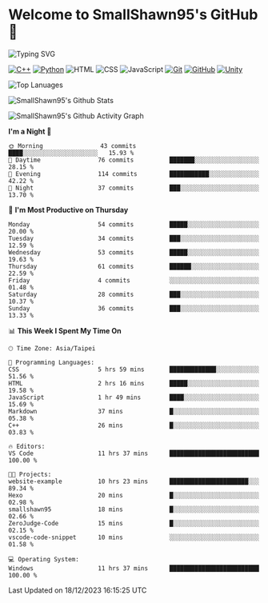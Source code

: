 # Welcome to SmallShawn95's GitHub 👋

![Typing SVG](https://readme-typing-svg.demolab.com/?lines=print("Hello,+world");cout+>>+"Hello,+world!";console.log("Hello,+world!")&center=true&size=22)

<!--
![GitHub User's Stars](https://img.shields.io/github/stars/smallshawn95?color=orange&label=Stars&labelColor=yellow)
![GitHub Followers](https://img.shields.io/github/followers/smallshawn95?color=orange&label=Followers&labelColor=FFDBAC)
-->

<!-- https://shields.io/, https://simpleicons.org/ -->
[![C++](https://img.shields.io/badge/-C++-00599C?style=flat-square&logo=cplusplus)](https://cplusplus.com/)
[![Python](https://img.shields.io/badge/-Python-3776AB?style=flat-square&logo=python&logoColor=ffffff)](https://www.python.org/)
![HTML](https://img.shields.io/badge/-HTML-E34F26?style=flat-square&logo=html5&logoColor=ffffff)
![CSS](https://img.shields.io/badge/-CSS-1572B6?style=flat-square&logo=css3)
![JavaScript](https://img.shields.io/badge/-JavaScript-F7DF1E?style=flat-square&logo=javascript&logoColor=ffffff)
[![Git](https://img.shields.io/badge/-Git-f05032?style=flat-square&logo=git&logoColor=ffffff)](https://git-scm.com/)
[![GitHub](https://img.shields.io/badge/-GitHub-181717?style=flat-square&logo=github)](https://github.com/)
[![Unity](https://img.shields.io/badge/-Unity-000000?style=flat-square&logo=unity)](https://unity.com/)

![Top Lanuages](https://github-readme-stats.vercel.app/api/top-langs/?username=smallshawn95&theme=holi&layout=donut&size_weight=0.5&count_weight=0.5&exclude_repo=smallshawn95.github.io)

![SmallShawn95's Github Stats](https://github-readme-stats.vercel.app/api?username=smallshawn95&theme=holi&show_icons=true)

![SmallShawn95's Github Activity Graph](https://github-readme-activity-graph.vercel.app/graph?username=smallshawn95&theme=tokyo-night)

<!-- ![SmallShawn95's WakaTime Stats](https://github-readme-stats.vercel.app/api/wakatime?username=smallshawn95) -->
<!-- ![Repositorie Card](https://github-readme-stats.vercel.app/api/pin/?username=smallshawn95&repo=Python-Discord-Bot-Course&theme=holi) -->
<!-- ![Repositorie Card](https://github-readme-stats.vercel.app/api/pin/?username=smallshawn95&repo=ZeroJudge-Code&theme=holi) -->

<!--START_SECTION:waka-->
**I'm a Night 🦉** 

```text
🌞 Morning                43 commits          ████░░░░░░░░░░░░░░░░░░░░░   15.93 % 
🌆 Daytime                76 commits          ███████░░░░░░░░░░░░░░░░░░   28.15 % 
🌃 Evening                114 commits         ███████████░░░░░░░░░░░░░░   42.22 % 
🌙 Night                  37 commits          ███░░░░░░░░░░░░░░░░░░░░░░   13.70 % 
```
📅 **I'm Most Productive on Thursday** 

```text
Monday                   54 commits          █████░░░░░░░░░░░░░░░░░░░░   20.00 % 
Tuesday                  34 commits          ███░░░░░░░░░░░░░░░░░░░░░░   12.59 % 
Wednesday                53 commits          █████░░░░░░░░░░░░░░░░░░░░   19.63 % 
Thursday                 61 commits          ██████░░░░░░░░░░░░░░░░░░░   22.59 % 
Friday                   4 commits           ░░░░░░░░░░░░░░░░░░░░░░░░░   01.48 % 
Saturday                 28 commits          ███░░░░░░░░░░░░░░░░░░░░░░   10.37 % 
Sunday                   36 commits          ███░░░░░░░░░░░░░░░░░░░░░░   13.33 % 
```


📊 **This Week I Spent My Time On** 

```text
🕑︎ Time Zone: Asia/Taipei

💬 Programming Languages: 
CSS                      5 hrs 59 mins       █████████████░░░░░░░░░░░░   51.56 % 
HTML                     2 hrs 16 mins       █████░░░░░░░░░░░░░░░░░░░░   19.58 % 
JavaScript               1 hr 49 mins        ████░░░░░░░░░░░░░░░░░░░░░   15.69 % 
Markdown                 37 mins             █░░░░░░░░░░░░░░░░░░░░░░░░   05.38 % 
C++                      26 mins             █░░░░░░░░░░░░░░░░░░░░░░░░   03.83 % 

🔥 Editors: 
VS Code                  11 hrs 37 mins      █████████████████████████   100.00 % 

🐱‍💻 Projects: 
website-example          10 hrs 23 mins      ██████████████████████░░░   89.34 % 
Hexo                     20 mins             █░░░░░░░░░░░░░░░░░░░░░░░░   02.98 % 
smallshawn95             18 mins             █░░░░░░░░░░░░░░░░░░░░░░░░   02.66 % 
ZeroJudge-Code           15 mins             █░░░░░░░░░░░░░░░░░░░░░░░░   02.15 % 
vscode-code-snippet      10 mins             ░░░░░░░░░░░░░░░░░░░░░░░░░   01.58 % 

💻 Operating System: 
Windows                  11 hrs 37 mins      █████████████████████████   100.00 % 
```


 Last Updated on 18/12/2023 16:15:25 UTC
<!--END_SECTION:waka-->

<!--
**smallshawn95/smallshawn95** is a ✨ _special_ ✨ repository because its `README.md` (this file) appears on your GitHub profile.

- 🔭 I’m currently working on ...
- 🌱 I’m currently learning ...
- 👯 I’m looking to collaborate on ...
- 🤔 I’m looking for help with ...
- 💬 Ask me about ...
- 📫 How to reach me: ...
- 😄 Pronouns: ...
- ⚡ Fun fact: ...
-->
